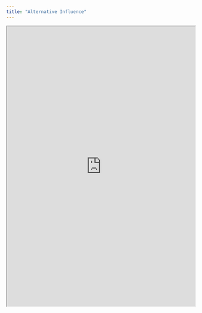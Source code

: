 ```yaml
---
title: "Alternative Influence"
---
```



<iframe height="750" width="100%" src="https://ewelton.github.io/ktest/wiki.html#Alternative%20Influence"></iframe>
